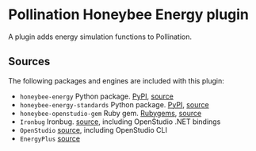 # Pollination Honeybee Energy plugin

A plugin adds energy simulation functions to Pollination.

## Sources

The following packages and engines are included with this plugin:

- `honeybee-energy` Python package. [PyPI](https://pypi.org/project/honeybee-energy/), [source](https://github.com/ladybug-tools/honeybee-energy)
- `honeybee-energy-standards` Python package. [PyPI](https://pypi.org/project/honeybee-energy-standards/), [source](https://github.com/ladybug-tools/honeybee-energy-standards)
- `honeybee-openstudio-gem` Ruby gem. [Rubygems](https://rubygems.org/gems/honeybee-openstudio), [source](https://github.com/ladybug-tools/honeybee-openstudio-gem)
- `Ironbug` Ironbug. [source](https://github.com/MingboPeng/Ironbug), including OpenStudio .NET bindings
- `OpenStudio` [source](https://github.com/NREL/OpenStudio/releases), including OpenStudio CLI
- `EnergyPlus` [source](https://github.com/NREL/EnergyPlus/releases)
